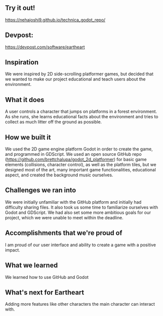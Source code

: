 ## Try it out!
https://nehajoshi9.github.io/technica_godot_repo/

## Devpost:
https://devpost.com/software/eartheart

## Inspiration
We were inspired by 2D side-scrolling platformer games, but decided that we wanted to make our project educational and teach users about the environment.

## What it does
A user controls a character that jumps on platforms in a forest environment. As she runs, she learns educational facts about the environment and tries to collect as much litter off the ground as possible.

## How we built it
We used the 2D game engine platform Godot in order to create the game, and programmed in GDScript. We used an open source GitHub repo (https://github.com/brettchalupa/godot_2d_platformer) for basic game elements (collisions, character control), as well as the platform tiles, but we designed most of the art, many important game functionalities, educational aspect, and created the background music ourselves. 

## Challenges we ran into
We were initially unfamiliar with the GitHub platform and initially had difficulty sharing files. It also took us some time to familiarize ourselves with Godot and GDScript. We had also set some more ambitious goals for our project, which we were unable to meet within the deadline.

## Accomplishments that we're proud of
I am proud of our user interface and ability to create a game with a positive impact.

## What we learned
We learned how to use GitHub and Godot

## What's next for Eartheart
Adding more features like other characters the main character can interact with.
